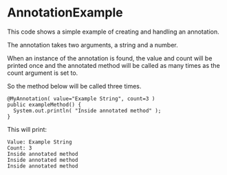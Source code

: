 # AnnotationExample
This code shows a simple example of creating and handling an annotation.

The annotation takes two arguments, a string and a number. 

When an instance of the annotation is found, the value and count will be printed once and the annotated method will be called as many times as the count argument is set to.

So the method below will be called three times.
```
@MyAnnotation( value="Example String", count=3 )
public exampleMethod() {
  System.out.println( "Inside annotated method" );
}
```
This will print:
```
Value: Example String
Count: 3
Inside annotated method
Inside annotated method
Inside annotated method
```
